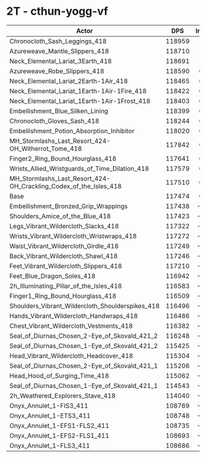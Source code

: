 # 2T - cthun-yogg-vf
| Actor | DPS | Increase |
|---|:---:|:---:|
|Chronocloth_Sash_Leggings_418|118959|1.26%|
|Azureweave_Mantle_Slippers_418|118710|1.05%|
|Neck_Elemental_Lariat_3Earth_418|118691|1.04%|
|Azureweave_Robe_Slippers_418|118590|0.95%|
|Neck_Elemental_Lariat_2Earth-1Air_418|118465|0.84%|
|Neck_Elemental_Lariat_1Earth-1Air-1Fire_418|118422|0.81%|
|Neck_Elemental_Lariat_1Earth-1Air-1Frost_418|118403|0.79%|
|Embellishment_Blue_Silken_Lining|118399|0.79%|
|Chronocloth_Gloves_Sash_418|118244|0.66%|
|Embellishment_Potion_Absorption_Inhibitor|118020|0.46%|
|MH_Stormlashs_Last_Resort_424-OH_Witherrot_Tome_418|117842|0.31%|
|Finger2_Ring_Bound_Hourglass_418|117641|0.14%|
|Wrists_Allied_Wristguards_of_Time_Dilation_418|117579|0.09%|
|MH_Stormlashs_Last_Resort_424-OH_Crackling_Codex_of_the_Isles_418|117510|0.03%|
|Base|117474|0.00%|
|Embellishment_Bronzed_Grip_Wrappings|117438|-0.03%|
|Shoulders_Amice_of_the_Blue_418|117423|-0.04%|
|Legs_Vibrant_Wildercloth_Slacks_418|117322|-0.13%|
|Wrists_Vibrant_Wildercloth_Wristwraps_418|117272|-0.17%|
|Waist_Vibrant_Wildercloth_Girdle_418|117249|-0.19%|
|Back_Vibrant_Wildercloth_Shawl_418|117246|-0.19%|
|Feet_Vibrant_Wildercloth_Slippers_418|117210|-0.23%|
|Feet_Blue_Dragon_Soles_418|116942|-0.45%|
|2h_Illuminating_Pillar_of_the_Isles_418|116583|-0.76%|
|Finger1_Ring_Bound_Hourglass_418|116509|-0.82%|
|Shoulders_Vibrant_Wildercloth_Shoulderspikes_418|116496|-0.83%|
|Hands_Vibrant_Wildercloth_Handwraps_418|116486|-0.84%|
|Chest_Vibrant_Wildercloth_Vestments_418|116382|-0.93%|
|Seal_of_Diurnas_Chosen_2-Eye_of_Skovald_421_2|116248|-1.04%|
|Seal_of_Diurnas_Chosen_1-Eye_of_Skovald_421_2|115425|-1.74%|
|Head_Vibrant_Wildercloth_Headcover_418|115304|-1.85%|
|Seal_of_Diurnas_Chosen_2-Eye_of_Skovald_421_1|115206|-1.93%|
|Head_Hood_of_Surging_Time_418|115062|-2.05%|
|Seal_of_Diurnas_Chosen_1-Eye_of_Skovald_421_1|114543|-2.50%|
|2h_Weathered_Explorers_Stave_418|114040|-2.92%|
|Onyx_Annulet_1-FIS3_411|108769|-7.41%|
|Onyx_Annulet_1-ETS3_411|108748|-7.43%|
|Onyx_Annulet_1-EFS1-FLS2_411|108735|-7.44%|
|Onyx_Annulet_1-EFS2-FLS1_411|108693|-7.47%|
|Onyx_Annulet_1-FLS3_411|108686|-7.48%|
